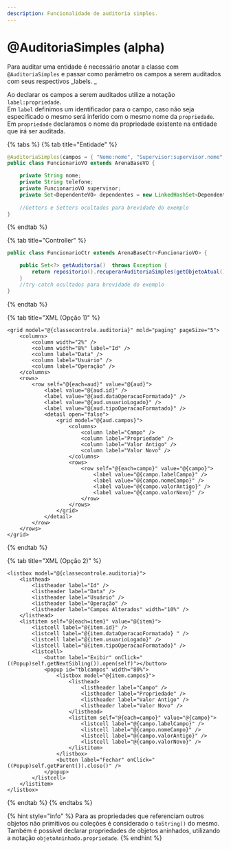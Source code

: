 ```yaml
---
description: Funcionalidade de auditoria simples.
---
```


# @AuditoriaSimples \(alpha\)

Para auditar uma entidade é necessário anotar a classe com `@AuditoriaSimples` e passar como parâmetro os campos a serem auditados com seus respectivos _labels. _ 

Ao declarar os campos a serem auditados utilize a notação `label:propriedade`.   
Em  `label` definimos um identificador para o campo, caso não seja especificado o mesmo será inferido com o mesmo nome da `propriedade`.   
Em `propriedade` declaramos o nome da propriedade existente na entidade que irá ser auditada. 

{% tabs %}
{% tab title="Entidade" %}
```java
@AuditoriaSimples(campos = { "Nome:nome", "Supervisor:supervisor.nome", "Lista de Dependentes:dependentes", "Nome do Dependente:dependentes.nome" })
public class FuncionarioVO extends ArenaBaseVO {

    private String nome;
    private String telefone;
    private FuncionarioVO supervisor;
    private Set<DependenteVO> dependentes = new LinkedHashSet<DependenteVO>(); 
    
    //Getters e Setters ocultados para brevidade do exemplo    
}
```
{% endtab %}

{% tab title="Controller" %}
```java
public class FuncionarioCtr extends ArenaBaseCtr<FuncionarioVO> {

    public Set<?> getAuditoria()  throws Exception {
        return repositorio().recuperarAuditoriaSimples(getObjetoAtual());
    }
    //try-catch ocultados para brevidade do exemplo
}
```
{% endtab %}

{% tab title="XML \(Opção 1\)" %}
```markup
<grid model="@{classecontrole.auditoria}" mold="paging" pageSize="5">
    <columns>
        <column width="2%" />
        <column width="8%" label="Id" />
        <column label="Data" />
        <column label="Usuário" />
        <column label="Operação" />
    </columns>
    <rows>
        <row self="@{each=aud}" value="@{aud}">
            <label value="@{aud.id}" />
            <label value="@{aud.dataOperacaoFormatado}" />
            <label value="@{aud.usuarioLogado}" />
            <label value="@{aud.tipoOperacaoFormatado}" />
            <detail open="false">
                <grid model="@{aud.campos}">
                    <columns>
                        <column label="Campo" />
                        <column label="Propriedade" />
                        <column label="Valor Antigo" />
                        <column label="Valor Novo" />
                    </columns>
                    <rows>
                        <row self="@{each=campo}" value="@{campo}">
                            <label value="@{campo.labelCampo}" />
                            <label value="@{campo.nomeCampo}" />
                            <label value="@{campo.valorAntigo}" />
                            <label value="@{campo.valorNovo}" />
                        </row>
                    </rows>
                </grid>
            </detail>
        </row>
    </rows>
</grid>
```
{% endtab %}

{% tab title="XML \(Opção 2\)" %}
```markup
<listbox model="@{classecontrole.auditoria}">
    <listhead>
        <listheader label="Id" />
        <listheader label="Data" />
        <listheader label="Usuário" />
        <listheader label="Operação" />
        <listheader label="Campos Alterados" width="10%" />
    </listhead>
    <listitem self="@{each=item}" value="@{item}">
        <listcell label="@{item.id}" />
        <listcell label="@{item.dataOperacaoFormatado} " />
        <listcell label="@{item.usuarioLogado}" />
        <listcell label="@{item.tipoOperacaoFormatado}" />
        <listcell>
            <button label="Exibir" onClick="((Popup)self.getNextSibling()).open(self)"></button>
            <popup id="tblcampos" width="80%">
                <listbox model="@{item.campos}">
                    <listhead>
                        <listheader label="Campo" />
                        <listheader label="Propriedade" />
                        <listheader label="Valor Antigo" />
                        <listheader label="Valor Novo" />
                    </listhead>
                    <listitem self="@{each=campo}" value="@{campo}">
                        <listcell label="@{campo.labelCampo}" />
                        <listcell label="@{campo.nomeCampo}" />
                        <listcell label="@{campo.valorAntigo}" />
                        <listcell label="@{campo.valorNovo}" />
                    </listitem>
                </listbox>
                <button label="Fechar" onClick="((Popup)self.getParent()).close()" />
            </popup>
        </listcell>
    </listitem>
</listbox>
```
{% endtab %}
{% endtabs %}

{% hint style="info" %}
Para as propriedades que referenciam outros objetos não primitivos ou coleções é considerado o `toString()` do mesmo. Também é possível declarar propriedades de objetos aninhados, utilizando a notação `objetoAninhado.propriedade`.
{% endhint %}

